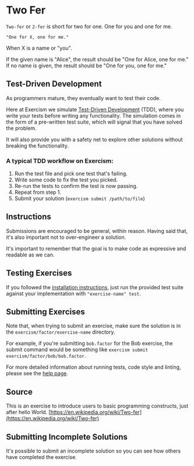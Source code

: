 # Two Fer

`Two-fer` or `2-fer` is short for two for one. One for you and one for me.

```
"One for X, one for me."
```

When X is a name or "you".

If the given name is "Alice", the result should be "One for Alice, one for me."
If no name is given, the result should be "One for you, one for me."


## Test-Driven Development

As programmers mature, they eventually want to test their code.

Here at Exercism we simulate [Test-Driven
Development](http://en.wikipedia.org/wiki/Test-driven_development) (TDD), where
you write your tests before writing any functionality. The simulation comes in
the form of a pre-written test suite, which will signal that you have solved
the problem.

It will also provide you with a safety net to explore other solutions without
breaking the functionality.

### A typical TDD workflow on Exercism:

1. Run the test file and pick one test that's failing.
2. Write some code to fix the test you picked.
3. Re-run the tests to confirm the test is now passing.
4. Repeat from step 1.
5. Submit your solution (`exercism submit /path/to/file`)

## Instructions

Submissions are encouraged to be general, within reason. Having said that, it's
also important not to over-engineer a solution.

It's important to remember that the goal is to make code as expressive and
readable as we can.

## Testing Exercises

If you followed the [installation instructions](http://exercism.io/languages/factor/installing), just run the provided test suite against your implementation with `"exercise-name" test`.

## Submitting Exercises

Note that, when trying to submit an exercise, make sure the solution is in the `exercism/factor/exercise-name` directory.

For example, if you're submitting `bob.factor` for the Bob exercise, the submit command would be something like `exercism submit exercism/factor/bob/bob.factor`.

For more detailed information about running tests, code style and linting,
please see the [help page](http://exercism.io/languages/factor).
## Source

This is an exercise to introduce users to basic programming constructs, just after hello World. [https://en.wikipedia.org/wiki/Two-fer](https://en.wikipedia.org/wiki/Two-fer)

## Submitting Incomplete Solutions
It's possible to submit an incomplete solution so you can see how others have completed the exercise.
